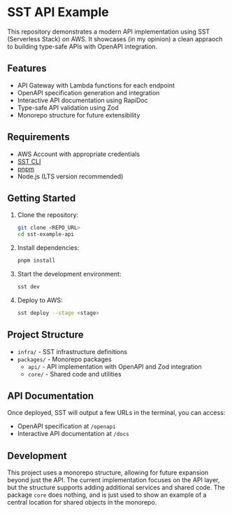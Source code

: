 # SST API Example

This repository demonstrates a modern API implementation using SST (Serverless Stack) on AWS. It showcases (in my opinion) a clean appraoch to building type-safe APIs with OpenAPI integration.

## Features

- API Gateway with Lambda functions for each endpoint
- OpenAPI specification generation and integration
- Interactive API documentation using RapiDoc
- Type-safe API validation using Zod
- Monorepo structure for future extensibility

## Requirements

- AWS Account with appropriate credentials
- [SST CLI](https://docs.sst.dev/installation)
- [pnpm](https://pnpm.io/installation)
- Node.js (LTS version recommended)

## Getting Started

1. Clone the repository:

   ```bash
   git clone <REPO_URL>
   cd sst-example-api
   ```

2. Install dependencies:

   ```bash
   pnpm install
   ```

3. Start the development environment:

   ```bash
   sst dev
   ```

4. Deploy to AWS:

   ```bash
   sst deploy --stage <stage>
   ```

## Project Structure

- `infra/` - SST infrastructure definitions
- `packages/` - Monorepo packages
  - `api/` - API implementation with OpenAPI and Zod integration
  - `core/` - Shared code and utilities

## API Documentation

Once deployed, SST will output a few URLs in the terminal, you can access:

- OpenAPI specification at `/openapi`
- Interactive API documentation at `/docs`

## Development

This project uses a monorepo structure, allowing for future expansion beyond just the API. The current implementation focuses on the API layer, but the structure supports adding additional services and shared code. The package `core` does nothing, and is just used to show an example of a central location for shared objects in the monorepo.
